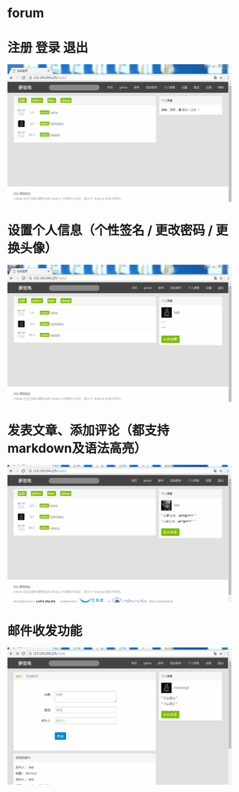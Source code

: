 # forum
# 注册 登录 退出
![img](https://github.com/majunjun12345/forum/blob/master/%E9%A1%B5%E9%9D%A2%E5%8A%9F%E8%83%BD%E4%BB%8B%E7%BB%8D/%E6%B3%A8%E5%86%8C%E7%99%BB%E5%BD%95%E9%80%80%E5%87%BA.gif)

# 设置个人信息（个性签名 / 更改密码 / 更换头像）
![img](https://github.com/majunjun12345/forum/blob/master/%E9%A1%B5%E9%9D%A2%E5%8A%9F%E8%83%BD%E4%BB%8B%E7%BB%8D/%E8%AE%BE%E7%BD%AE%E4%B8%AA%E4%BA%BA%E4%BF%A1%E6%81%AF.gif)

# 发表文章、添加评论（都支持markdown及语法高亮）
![img](https://github.com/majunjun12345/forum/blob/master/%E9%A1%B5%E9%9D%A2%E5%8A%9F%E8%83%BD%E4%BB%8B%E7%BB%8D/%E5%8F%91%E5%B8%83%E8%AF%9D%E9%A2%98%E3%80%81%E6%B7%BB%E5%8A%A0%E8%AF%84%E8%AE%BA.gif)

# 邮件收发功能
![img](https://github.com/majunjun12345/forum/blob/master/%E9%A1%B5%E9%9D%A2%E5%8A%9F%E8%83%BD%E4%BB%8B%E7%BB%8D/%E9%82%AE%E4%BB%B6%E6%94%B6%E5%8F%91%E5%8A%9F%E8%83%BD.gif)
